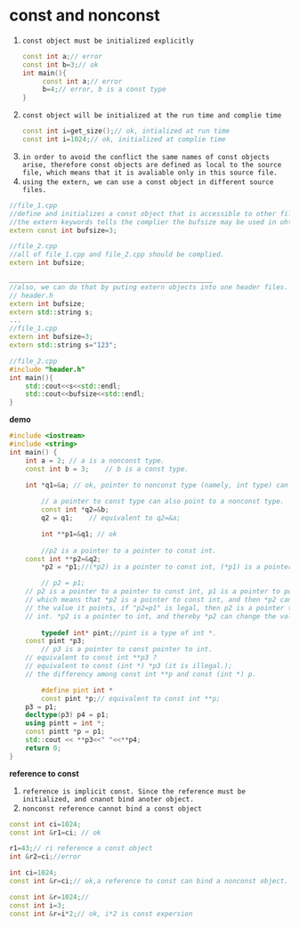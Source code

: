 #   const and nonconst
1. `const object must be initialized explicitly`
   ```c++
   const int a;// error
   const int b=3;// ok
   int main(){
        const int a;// error
        b=4;// error, b is a const type
   }
   ```
2. `const object will be initialized at the run time and complie time`
   ```c++
   const int i=get_size();// ok, intialized at run time
   const int i=1024;// ok, initialized at complie time
   ```
3. `in order to avoid the conflict the same names of const objects arise, therefore const objects are defined as local to the source file, which means that it is avaliable only in this source file.`
4. `using the extern, we can use a const object in different source files.`
```c++
//file_1.cpp 
//define and initializes a const object that is accessible to other files
//the extern keywords tells the complier the bufsize may be used in ohter source files.
extern const int bufsize=3;

//file_2.cpp
//all of file_1.cpp and file_2.cpp should be complied. 
extern int bufsize;

___________________________________________________
//also, we can do that by puting extern objects into one header files.
// header.h
extern int bufsize;
extern std::string s;
...
//file_1.cpp
extern int bufsize=3;
extern std::string s="123";

//file_2.cpp
#include "header.h"
int main(){
    std::cout<<s<<std::endl;
    std::cout<<bufsize<<std::endl;
}
```
**demo**
```c++
#include <iostream>
#include <string>
int main() {
    int a = 2; // a is a nonconst type.
	const int b = 3;    // b is a const type.

	int *q1=&a; // ok, pointer to nonconst type (namely, int type) can point to nonconst type.
    
        // a pointer to const type can also point to a nonconst type.
        const int *q2=&b;
        q2 = q1;    // equivalent to q2=&a;

        int **p1=&q1; // ok
        
        //p2 is a pointer to a pointer to const int.
	const int **p2=&q2;
        *p2 = *p1;//(*p2) is a pointer to const int, (*p1) is a pointer to int.

        // p2 = p1;
	// p2 is a pointer to a pointer to const int, p1 is a pointer to pointer to int.
	// which means that *p2 is a pointer to const int, and then *p2 cannot change
	// the value it points, if "p2=p1" is legal, then p2 is a pointer to pointer to 
	// int. *p2 is a pointer to int, and thereby *p2 can change the value it points.
	
        typedef int* pint;//pint is a type of int *.
	const pint *p3;
        // p3 is a pointer to const pointer to int.
	// equivalent to const int **p3 ?
	// equivalent to const (int *) *p3 (it is illegal.);
	// the differency among const int **p and const (int *) p.

        #define pint int *
        const pint *p;// equivalent to const int **p;
	p3 = p1;
	decltype(p3) p4 = p1;
	using pintt = int *;
	const pintt *p = p1;
	std::cout << **p3<<" "<<**p4;
	return 0;
}
```
**reference to const**
1. `reference is implicit const. Since the reference must be initialized, and cnanot bind anoter object.`
2. `nonconst reference cannot bind a const object`
```c++
const int ci=1024;
const int &r1=ci; // ok

r1=43;// ri reference a const object
int &r2=ci;//error

int ci=1024;
const int &r=ci;// ok,a reference to const can bind a nonconst object.

const int &r=1024;// 
const int i=3;
const int &r=i*2;// ok, i*2 is const expersion
```